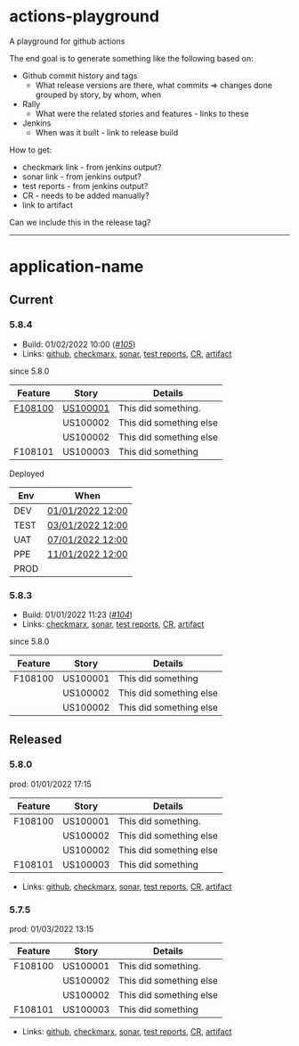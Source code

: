 # actions-playground
A playground for github actions

The end goal is to generate something like the following based on:
* Github commit history and tags
  * What release versions are there, what commits => changes done grouped by story, by whom, when
* Rally
  * What were the related stories and features - links to these
* Jenkins
  * When was it built - link to release build

How to get:
* checkmark link - from jenkins output?
* sonar link - from jenkins output?
* test reports - from jenkins output?
* CR - needs to be added manually?
* link to artifact

Can we include this in the release tag?

---

# application-name

## Current

### 5.8.4

* Build: 01/02/2022 10:00 (*[#105]()*)
* Links:
  [github](http://www.somewhere.com),
  [checkmarx](http://www.somewhere.com),
  [sonar](http://www.somewhere.com),
  [test reports](http://www.somewhere.com),
  [CR](http://www.somewhere.com),
  [artifact](http://www.somewhere.com)

since 5.8.0

| Feature | Story    | Details                 |
----------|----------|-------------------------|
| [F108100](http://rally1.reallydev.com) | [US100001](http://rally1.reallydev.com) | This did something.     |
|         | US100002 | This did something else |
|         | US100002 | This did something else |
| F108101 | US100003 | This did something      |

Deployed

| Env  | When                 |
|------|----------------------|
| DEV  | [01/01/2022 12:00]() | 
| TEST | [03/01/2022 12:00]() | 
| UAT  | [07/01/2022 12:00]() | 
| PPE  | [11/01/2022 12:00]() | 
| PROD |                      |

### 5.8.3

* Build: 01/01/2022 11:23 (*[#104]()*)
* Links:
[checkmarx](http://www.somewhere.com),
[sonar](http://www.somewhere.com),
[test reports](http://www.somewhere.com),
[CR](http://www.somewhere.com),
[artifact](http://www.somewhere.com)

since 5.8.0

| Feature | Story    | Details                 |
----------|----------|-------------------------|
| F108100 | US100001 | This did something      |
|         | US100002 | This did something else |
|         | US100002 | This did something else |

## Released

### 5.8.0
prod: 01/01/2022 17:15

| Feature | Story    | Details                 |
----------|----------|-------------------------|
| F108100 | US100001 | This did something.     |
|         | US100002 | This did something else |
|         | US100002 | This did something else |
| F108101 | US100003 | This did something      |

* Links:
  [github](http://www.somewhere.com),
  [checkmarx](http://www.somewhere.com),
  [sonar](http://www.somewhere.com),
  [test reports](http://www.somewhere.com),
  [CR](http://www.somewhere.com),
  [artifact](http://www.somewhere.com)

### 5.7.5
prod: 01/03/2022 13:15

| Feature | Story    | Details                 |
----------|----------|-------------------------|
| F108100 | US100001 | This did something.     |
|         | US100002 | This did something else |
|         | US100002 | This did something else |
| F108101 | US100003 | This did something      |

* Links:
  [github](http://www.somewhere.com),
  [checkmarx](http://www.somewhere.com),
  [sonar](http://www.somewhere.com),
  [test reports](http://www.somewhere.com),
  [CR](http://www.somewhere.com),
  [artifact](http://www.somewhere.com)
